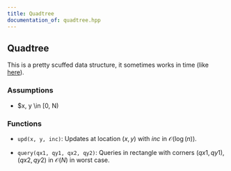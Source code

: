 ```yaml
---
title: Quadtree
documentation_of: quadtree.hpp
---
```


## Quadtree

This is a pretty scuffed data structure, it sometimes works in time (like [here](http://www.usaco.org/index.php?page=viewproblem2&cpid=1094)). 

### Assumptions
- $x, y \in [0, N)

### Functions
- `upd(x, y, inc)`: Updates at location $(x, y)$ with $inc$ in $\mathcal O(\log(n))$. 

- `query(qx1, qy1, qx2, qy2)`: Queries in rectangle with corners $(qx1, qy1), (qx2, qy2)$ in $\mathcal O(N)$ in worst case.  

